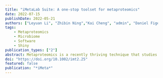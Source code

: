 ```yaml
---
title: "iMetaLab Suite: A one‐stop toolset for metaproteomics"
date: 2022-07-15
publishDate: 2022-05-21
authors: ["Leyuan Li", "Zhibin Ning","Kai Cheng", "admin", "Daniel Figeys"]
tags:
    - Metaproteomics
    - Microbiome
    - Software
    - Shiny 
publication_types: ["2"]
abstract: Metaproteomics is a recently thriving technique that studies the collection of proteins in complex microbiomes of the human, animal, plant, and environment. The bioinformatics workflow required for metaproteomics research, from the database search and protein quantification to downstream functional and taxonomic analysis has been challenging and thus limiting the accessibility of metaproteomics to microbiome researchers. To overcome these challenges, we have developed a set of tools named iMetaLab Suite. iMetaLab Suite includes the following components: (1) MetaLab Desktop, an automated database search software that facilities proteins identification and quantitation from microbiomes; (2) the automated iMetaReport that allows users to quickly access database search results and data set profiles; and (3) an interactive online toolset, iMetaShiny, covering most frequently used functional, taxonomic, and statistical analysis in metaproteomics. iMetaLab Suite is a free, easily accessible, and actively updated toolset available to assist researchers to explore metaproteomic data.: 
doi: "https://doi.org/10.1002/imt2.25"
featured: false
publication: "*iMeta*"
---
```


